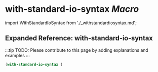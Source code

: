 # **with-standard-io-syntax** *Macro*

import WithStandardIoSyntax from './_withstandardiosyntax.md';

<WithStandardIoSyntax />

## Expanded Reference: with-standard-io-syntax

:::tip
TODO: Please contribute to this page by adding explanations and examples
:::

```lisp
(with-standard-io-syntax )
```
